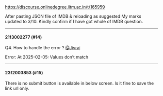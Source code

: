 https://discourse.onlinedegree.iitm.ac.in/t/165959

After pasting JSON file of IMDB &amp; reloading as suggested My marks updated to 3/10. Kindly confirm if I have got whole of IMDB question.</p><hr>

<h4>21f3002277 (#14)</h4>
<p>Q4. How to handle the error ? <a class="mention" href="/u/jivraj">@Jivraj</a></p>
<p>Error: At 2025-02-05: Values don’t match</p><hr>

<h4>23f2003853 (#15)</h4>
<p>There is no submit button is available in below screen. Is it fine to save the link url only.